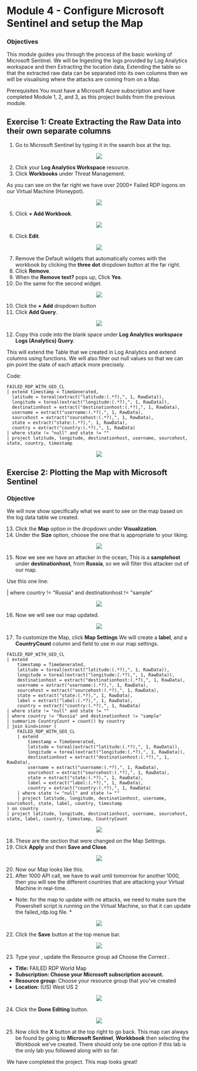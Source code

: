 # Module 4 - Configure Microsoft Sentinel and setup the Map

### Objectives

This module guides you through the process of the basic working of Microsoft Sentinel. We will be Ingesting the logs provided by Log Analytics workspace and then Extracting the location data, Extending the table so that the extracted raw data can be separated into its own columns then we will be visualising where the attacks are coming from on a Map.  

Prerequisites You must have a Microsoft Azure subscription and have completed Module 1, 2, and 3, as this project builds from the previous module.

## Exercise 1: Create Extracting the Raw Data into their own separate columns

1. Go to Microsoft Sentinel by typing it in the search box at the top.

<p align="center">
  <img src="https://i.imgur.com/FQJh7P8.png"/>
</p>

2. Click your <strong>Log Analytics Workspace</strong> resource.
3. Click <strong>Workbooks</strong> under Threat Management.

As you can see on the far right we have over 2000+ Failed RDP logons on our Virtual Machine (Honeypot).

<p align="center">
  <img src="https://i.imgur.com/9kaJ8Js.png"/>
</p>

5. Click <strong>+ Add Workbook</strong>.

<p align="center">
  <img src="https://i.imgur.com/YApNA2R.png"/>
</p>

6. Click <strong>Edit</strong>.

<p align="center">
  <img src="https://i.imgur.com/64st6L8.png"/>
</p>

7. Remove the Default widgets that automatically comes with the workbook by clicking the <strong>three dot</strong> dropdown button at the far right.
8. Click <strong>Remove</strong>.
9. When the <strong>Remove text?</strong> pops up, Click <strong>Yes</strong>. 
10. Do the same for the second widget.

<p align="center">
  <img src="https://i.imgur.com/zqSqfcE.png"/>
</p>

10. Click the <strong>+ Add</strong> dropdown button
11. Click <strong>Add Query</strong>.

<p align="center">
  <img src="https://i.imgur.com/j716LiB.png"/>
</p>

12. Copy this code into the blank space under <strong>Log Analytics workspace Logs (Analytics) Query</strong>.

This will extend the Table that we created in Log Analytics and extend columns using functions. We will also filter out null values so that we can pin point the state of each attack more precisely.

Code:
```
FAILED_RDP_WITH_GEO_CL
| extend timestamp = TimeGenerated,
  latitude = toreal(extract("latitude:(.*?),", 1, RawData)),
  longitude = toreal(extract("longitude:(.*?),", 1, RawData)),
  destinationhost = extract("destinationhost:(.*?),", 1, RawData),
  username = extract("username:(.*?),", 1, RawData),
  sourcehost = extract("sourcehost:(.*?),", 1, RawData),
  state = extract("state:(.*?),", 1, RawData),
  country = extract("country:(.*?),", 1, RawData)
| where state != "null" and state != ""
| project latitude, longitude, destinationhost, username, sourcehost, state, country, timestamp
```

<p align="center">
  <img src="https://i.imgur.com/uqKp3mU.png"/>
</p>


## Exercise 2: Plotting the Map with Microsoft Sentinel

### Objective

We will now show specifically what we want to see on the map based on the log data table we created.


13. Click the <strong>Map</strong> option in the dropdown under <strong>Visualization</strong>.
14. Under the <strong>Size</strong> option, choose the one that is appropriate to your liking.

<p align="center">
  <img src="https://i.imgur.com/3ky8ZqP.png"/>
</p>

15. Now we see we have an attacker in the ocean, This is a <strong>samplehost</strong> under <strong>destinationhost</strong>, from <strong>Russia</strong>, so we will filter this attacker out of our map.

Use this one line: 
<p>| where country != "Russia" and destinationhost != "sample"</p>

<p align="center">
  <img src="https://i.imgur.com/6FNVX33.png"/>
</p>

16. Now we will see our map updated.

<p align="center">
  <img src="https://i.imgur.com/xca7mHa.png"/>
</p>


17. To customize the Map, click <strong>Map Settings</strong>
We will create a <strong>label</strong>, and a <strong>CountryCount</strong> column and field to use in our map settings.

```
FAILED_RDP_WITH_GEO_CL
| extend 
    timestamp = TimeGenerated,
    latitude = toreal(extract("latitude:(.*?),", 1, RawData)),
    longitude = toreal(extract("longitude:(.*?),", 1, RawData)),
    destinationhost = extract("destinationhost:(.*?),", 1, RawData),
    username = extract("username:(.*?),", 1, RawData),
    sourcehost = extract("sourcehost:(.*?),", 1, RawData),
    state = extract("state:(.*?),", 1, RawData),
    label = extract("label:(.*?),", 1, RawData),
    country = extract("country:(.*?),", 1, RawData)
| where state != "null" and state != ""
| where country != "Russia" and destinationhost != "sample"
| summarize CountryCount = count() by country
| join kind=inner (
    FAILED_RDP_WITH_GEO_CL
    | extend 
        timestamp = TimeGenerated,
        latitude = toreal(extract("latitude:(.*?),", 1, RawData)),
        longitude = toreal(extract("longitude:(.*?),", 1, RawData)),
        destinationhost = extract("destinationhost:(.*?),", 1, RawData),
        username = extract("username:(.*?),", 1, RawData),
        sourcehost = extract("sourcehost:(.*?),", 1, RawData),
        state = extract("state:(.*?),", 1, RawData),
        label = extract("label:(.*?),", 1, RawData),
        country = extract("country:(.*?),", 1, RawData)
    | where state != "null" and state != ""
    | project latitude, longitude, destinationhost, username, sourcehost, state, label, country, timestamp
) on country
| project latitude, longitude, destinationhost, username, sourcehost, state, label, country, timestamp, CountryCount
```


<p align="center">
  <img src="https://i.imgur.com/faidQjb.png"/>
</p>

18. These are the section that were changed on the Map Settings.
19. Click <strong>Apply</strong> and then <strong>Save and Close</strong>.

<p align="center">
  <img src="https://i.imgur.com/FAC9ahJ.png"/>
</p>

20. Now our Map looks like this.
21. After 1000 API call, we have to wait until tomorrow for another 1000, then you will see the different countries that are attacking your Virtual Machine in real-time.

* Note: for the map to update with ne attacks, we need to make sure the Powershell script is running on the Virtual Machine, so that it can update the failed_rdp.log file. *

<p align="center">
  <img src="https://i.imgur.com/IGfrwNv.png"/>
</p>

22. Click the <strong>Save</strong> button at the top menue bar.

<p align="center">
  <img src="https://i.imgur.com/wwOeOLx.png"/>
</p>

23. Type your <strong></strong>, update the <strong></strong>Resource group ad Choose the Correct <strong></strong>.
<ul>
<li><strong>Title:</strong> FAILED RDP World Map</li>
<li><strong>Subscription: Choose your Microsoft subscription account.</strong></li>
<li><strong>Resource group:</strong> Choose your resource group that you've created</li>
<li><strong>Location:</strong> (US) West US 2</li>
</ul>

<p align="center">
  <img src="https://i.imgur.com/Qzj4oeZ.png"/>
</p>

24. Click the <strong>Done Editing</strong> button.

<p align="center">
  <img src="https://i.imgur.com/unKaku7.png"/>
</p>

25. Now click the <strong>X</strong> button at the top right to go back. This map can always be found by going to <strong>Microsoft Sentinel</strong>, <strong>Workkbook</strong> then selecting the Workbook we've created. There should only be one option if this lab is the only lab you followed along with so far. <strong></strong>


We have completed the project. This map looks great!


